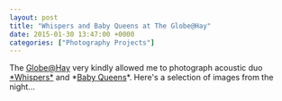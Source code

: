 ```yaml
---
layout: post
title: "Whispers and Baby Queens at The Globe@Hay"
date: 2015-01-30 13:47:00 +0000
categories: ["Photography Projects"]
---
```


<p>The <a href="http://www.globeathay.org/">Globe@Hay</a> very kindly allowed me to photograph acoustic duo <a href="https://www.facebook.com/pages/Whispers/1452365364976478">*Whispers*</a> and *<a href="https://www.facebook.com/pages/Baby-Queens/523170581048847">Baby Queens</a>*. Here's a selection of images from the night... </p>

<figure class="wp-block-gallery has-nested-images columns-4 is-cropped"><figure class="wp-block-image size-large"><a href="{{ site.baseurl }}/wp-content/uploads/2022/12/dsc0004_16411702685_o-scaled.jpg"><img src="https://www.circleseven.co.uk/wp-content/uploads/2022/12/dsc0004_16411702685_o-1024x712.jpg" alt="" class="wp-image-161"/></a></figure>

<figure class="wp-block-image size-large"><a href="{{ site.baseurl }}/wp-content/uploads/2022/12/dsc0007_16411776971_o-scaled.jpg"><img src="https://www.circleseven.co.uk/wp-content/uploads/2022/12/dsc0007_16411776971_o-1024x681.jpg" alt="" class="wp-image-160"/></a></figure>

<figure class="wp-block-image size-large"><a href="{{ site.baseurl }}/wp-content/uploads/2022/12/dsc0039_15790273984_o-scaled.jpg"><img src="https://www.circleseven.co.uk/wp-content/uploads/2022/12/dsc0039_15790273984_o-scaled.jpg" alt="" class="wp-image-159"/></a></figure>

<figure class="wp-block-image size-large"><a href="{{ site.baseurl }}/wp-content/uploads/2022/12/dsc0022_16410883251_o-scaled.jpg"><img src="https://www.circleseven.co.uk/wp-content/uploads/2022/12/dsc0022_16410883251_o-1024x919.jpg" alt="" class="wp-image-158"/></a></figure>

<figure class="wp-block-image size-large"><a href="{{ site.baseurl }}/wp-content/uploads/2022/12/dsc0059_15790553784_o-scaled.jpg"><img src="https://www.circleseven.co.uk/wp-content/uploads/2022/12/dsc0059_15790553784_o-1024x759.jpg" alt="" class="wp-image-157"/></a></figure>

<figure class="wp-block-image size-large"><a href="{{ site.baseurl }}/wp-content/uploads/2022/12/dsc0054_15792248973_o-scaled.jpg"><img src="https://www.circleseven.co.uk/wp-content/uploads/2022/12/dsc0054_15792248973_o-681x1024.jpg" alt="" class="wp-image-156"/></a></figure>

<figure class="wp-block-image size-large"><a href="{{ site.baseurl }}/wp-content/uploads/2022/12/dsc0048_15790786634_o-scaled.jpg"><img src="https://www.circleseven.co.uk/wp-content/uploads/2022/12/dsc0048_15790786634_o-1024x734.jpg" alt="" class="wp-image-155"/></a></figure>

<figure class="wp-block-image size-large"><a href="{{ site.baseurl }}/wp-content/uploads/2022/12/dsc0041_16387796946_o-scaled.jpg"><img src="https://www.circleseven.co.uk/wp-content/uploads/2022/12/dsc0041_16387796946_o-681x1024.jpg" alt="" class="wp-image-154"/></a></figure>

<figure class="wp-block-image size-large"><a href="{{ site.baseurl }}/wp-content/uploads/2022/12/dsc0033_15792841293_o-scaled.jpg"><img src="https://www.circleseven.co.uk/wp-content/uploads/2022/12/dsc0033_15792841293_o-681x1024.jpg" alt="" class="wp-image-153"/></a></figure>

<figure class="wp-block-image size-large"><a href="{{ site.baseurl }}/wp-content/uploads/2022/12/dsc0001_16385740756_o-scaled.jpg"><img src="https://www.circleseven.co.uk/wp-content/uploads/2022/12/dsc0001_16385740756_o-681x1024.jpg" alt="" class="wp-image-152"/></a></figure>

<figure class="wp-block-image size-large"><a href="{{ site.baseurl }}/wp-content/uploads/2022/12/dsc0008_15791624243_o-scaled.jpg"><img src="https://www.circleseven.co.uk/wp-content/uploads/2022/12/dsc0008_15791624243_o-1024x681.jpg" alt="" class="wp-image-151"/></a></figure>
</figure>
